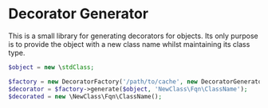 Decorator Generator
===================

This is a small library for generating decorators for objects. Its only
purpose is to provide the object with a new class name whilst maintaining its
class type.

````php
$object = new \stdClass;

$factory = new DecoratorFactory('/path/to/cache', new DecoratorGenerator());
$decorator = $factory->generate($object, 'NewClass\Fqn\ClassName');
$decorated = new \NewClass\Fqn\ClassName();
````
